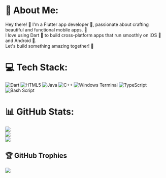 # 💫 About Me:
Hey there! 👋 I'm a Flutter app developer 📱, passionate about crafting beautiful and functional mobile apps. 🚀 <br>I love using Dart 🎯 to build cross-platform apps that run smoothly on iOS 🍎 and Android 🤖. <br>Let's build something amazing together! 🤝


# 💻 Tech Stack:
![Dart](https://img.shields.io/badge/dart-%230175C2.svg?style=for-the-badge&logo=dart&logoColor=white) ![HTML5](https://img.shields.io/badge/html5-%23E34F26.svg?style=for-the-badge&logo=html5&logoColor=white) ![Java](https://img.shields.io/badge/java-%23ED8B00.svg?style=for-the-badge&logo=openjdk&logoColor=white) ![C++](https://img.shields.io/badge/c++-%2300599C.svg?style=for-the-badge&logo=c%2B%2B&logoColor=white) ![Windows Terminal](https://img.shields.io/badge/Windows%20Terminal-%234D4D4D.svg?style=for-the-badge&logo=windows-terminal&logoColor=white) ![TypeScript](https://img.shields.io/badge/typescript-%23007ACC.svg?style=for-the-badge&logo=typescript&logoColor=white) ![Bash Script](https://img.shields.io/badge/bash_script-%23121011.svg?style=for-the-badge&logo=gnu-bash&logoColor=white)
# 📊 GitHub Stats:
![](https://github-readme-stats.vercel.app/api?username=pratyush-1327'&theme=tokyonight&hide_border=false&include_all_commits=true&count_private=true)<br/>
![](https://github-readme-streak-stats.herokuapp.com/?user=pratyush-1327'&theme=tokyonight&hide_border=false)<br/>
![](https://github-readme-stats.vercel.app/api/top-langs/?username=pratyush-1327'&theme=tokyonight&hide_border=false&include_all_commits=true&count_private=true&layout=compact)

## 🏆 GitHub Trophies
![](https://github-profile-trophy.vercel.app/?username=pratyush-1327'&theme=radical&no-frame=false&no-bg=true&margin-w=4)

<!-- Proudly created with GPRM ( https://gprm.itsvg.in ) -->
